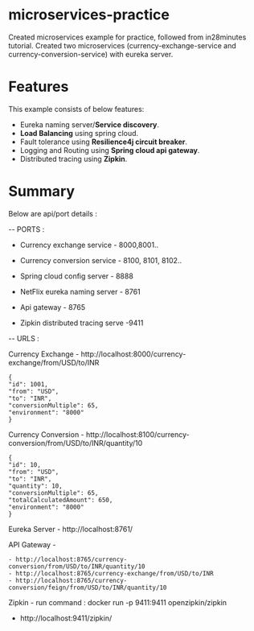 # microservices-practice
Created microservices example for practice, followed from in28minutes tutorial.
Created two microservices (currency-exchange-service and currency-conversion-service) with eureka server.

# Features
This example consists of  below features:
-  Eureka naming server/**Service discovery**.
-  **Load Balancing** using spring cloud.
-  Fault tolerance using **Resilience4j circuit breaker**.
-  Logging and Routing using **Spring cloud api gateway**.
- Distributed tracing using **Zipkin**.

# Summary
Below are api/port details :

-- PORTS :

- Currency exchange service - 8000,8001..
- Currency conversion service - 8100, 8101, 8102..

- Spring cloud config server - 8888
- NetFlix eureka naming server - 8761
- Api gateway - 8765
- Zipkin distributed tracing serve -9411


-- URLS :

Currency Exchange -
	http://localhost:8000/currency-exchange/from/USD/to/INR

	{
	"id": 1001,
	"from": "USD",
	"to": "INR",
	"conversionMultiple": 65,
	"environment": "8000"
	}

Currency Conversion -
	http://localhost:8100/currency-conversion/from/USD/to/INR/quantity/10
	
	{
	"id": 10,
	"from": "USD",
	"to": "INR",
	"quantity": 10,
	"conversionMultiple": 65,
	"totalCalculatedAmount": 650,
	"environment": "8000"
	}
	
	
Eureka Server -
	http://localhost:8761/
	
API Gateway -

	- http://localhost:8765/currency-conversion/from/USD/to/INR/quantity/10
	- http://localhost:8765/currency-exchange/from/USD/to/INR
	- http://localhost:8765/currency-conversion/feign/from/USD/to/INR/quantity/10
	
Zipkin - 
run command : docker run -p 9411:9411 openzipkin/zipkin
- http://localhost:9411/zipkin/
